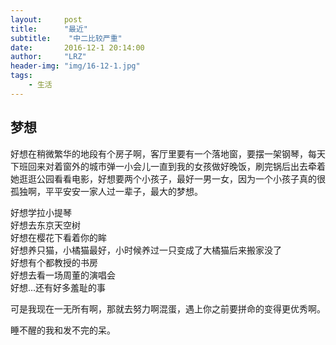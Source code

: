 ```yaml
---
layout:     post
title:      "最近"
subtitle:    "中二比较严重"
date:       2016-12-1 20:14:00
author:     "LRZ"
header-img: "img/16-12-1.jpg"
tags:
    - 生活
---
```


## 梦想
好想在稍微繁华的地段有个房子啊，客厅里要有一个落地窗，要摆一架钢琴，每天下班回来对着窗外的城市弹一小会儿一直到我的女孩做好晚饭，刷完锅后出去牵着她逛逛公园看看电影，好想要两个小孩子，最好一男一女，因为一个小孩子真的很孤独啊，平平安安一家人过一辈子，最大的梦想。<br>

好想学拉小提琴<br>
好想去东京天空树<br>
好想在樱花下看着你的眸<br>
好想养只猫，小橘猫最好，小时候养过一只变成了大橘猫后来搬家没了<br>
好想有个都教授的书房<br>
好想去看一场周董的演唱会<br>
好想...还有好多羞耻的事<br>

可是我现在一无所有啊，那就去努力啊混蛋，遇上你之前要拼命的变得更优秀啊。<br>

睡不醒的我和发不完的呆。


